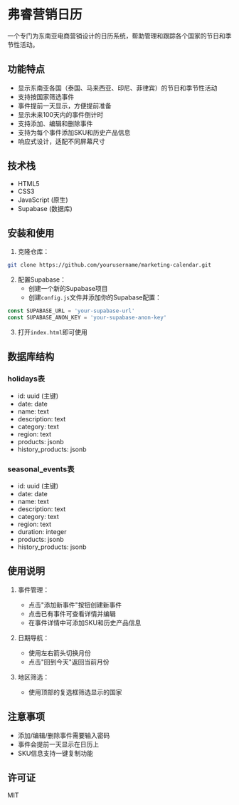 # 弗睿营销日历

一个专门为东南亚电商营销设计的日历系统，帮助管理和跟踪各个国家的节日和季节性活动。

## 功能特点

- 显示东南亚各国（泰国、马来西亚、印尼、菲律宾）的节日和季节性活动
- 支持按国家筛选事件
- 事件提前一天显示，方便提前准备
- 显示未来100天内的事件倒计时
- 支持添加、编辑和删除事件
- 支持为每个事件添加SKU和历史产品信息
- 响应式设计，适配不同屏幕尺寸

## 技术栈

- HTML5
- CSS3
- JavaScript (原生)
- Supabase (数据库)

## 安装和使用

1. 克隆仓库：
```bash
git clone https://github.com/yourusername/marketing-calendar.git
```

2. 配置Supabase：
   - 创建一个新的Supabase项目
   - 创建`config.js`文件并添加你的Supabase配置：
```javascript
const SUPABASE_URL = 'your-supabase-url'
const SUPABASE_ANON_KEY = 'your-supabase-anon-key'
```

3. 打开`index.html`即可使用

## 数据库结构

### holidays表
- id: uuid (主键)
- date: date
- name: text
- description: text
- category: text
- region: text
- products: jsonb
- history_products: jsonb

### seasonal_events表
- id: uuid (主键)
- date: date
- name: text
- description: text
- category: text
- region: text
- duration: integer
- products: jsonb
- history_products: jsonb

## 使用说明

1. 事件管理：
   - 点击"添加新事件"按钮创建新事件
   - 点击已有事件可查看详情并编辑
   - 在事件详情中可添加SKU和历史产品信息

2. 日期导航：
   - 使用左右箭头切换月份
   - 点击"回到今天"返回当前月份

3. 地区筛选：
   - 使用顶部的复选框筛选显示的国家

## 注意事项

- 添加/编辑/删除事件需要输入密码
- 事件会提前一天显示在日历上
- SKU信息支持一键复制功能

## 许可证

MIT 
